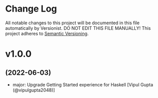 # Change Log

All notable changes to this project will be documented in this file
automatically by Versionist. DO NOT EDIT THIS FILE MANUALLY!
This project adheres to [Semantic Versioning](http://semver.org/).

# v1.0.0
## (2022-06-03)

* major: Upgrade Getting Started experience for Haskell [Vipul Gupta (@vipulgupta2048)]
